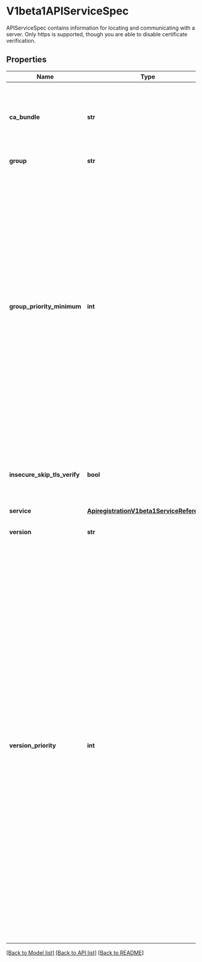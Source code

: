 # V1beta1APIServiceSpec

APIServiceSpec contains information for locating and communicating with a server. Only https is supported, though you are able to disable certificate verification.
## Properties
Name | Type | Description | Notes
------------ | ------------- | ------------- | -------------
**ca_bundle** | **str** | CABundle is a PEM encoded CA bundle which will be used to validate an API server&#39;s serving certificate. If unspecified, system trust roots on the apiserver are used. | [optional] 
**group** | **str** | Group is the API group name this server hosts | [optional] 
**group_priority_minimum** | **int** | GroupPriorityMininum is the priority this group should have at least. Higher priority means that the group is preferred by kubernetes.clients over lower priority ones. Note that other versions of this group might specify even higher GroupPriorityMininum values such that the whole group gets a higher priority. The primary sort is based on GroupPriorityMinimum, ordered highest number to lowest (20 before 10). The secondary sort is based on the alphabetical comparison of the name of the object.  (v1.bar before v1.foo) We&#39;d recommend something like: *.k8s.io (except extensions) at 18000 and PaaSes (OpenShift, Deis) are recommended to be in the 2000s | 
**insecure_skip_tls_verify** | **bool** | InsecureSkipTLSVerify disables TLS certificate verification when communicating with this server. This is strongly discouraged.  You should use the CABundle instead. | [optional] 
**service** | [**ApiregistrationV1beta1ServiceReference**](ApiregistrationV1beta1ServiceReference.md) |  | [optional] 
**version** | **str** | Version is the API version this server hosts.  For example, \&quot;v1\&quot; | [optional] 
**version_priority** | **int** | VersionPriority controls the ordering of this API version inside of its group.  Must be greater than zero. The primary sort is based on VersionPriority, ordered highest to lowest (20 before 10). Since it&#39;s inside of a group, the number can be small, probably in the 10s. In case of equal version priorities, the version string will be used to compute the order inside a group. If the version string is \&quot;kube-like\&quot;, it will sort above non \&quot;kube-like\&quot; version strings, which are ordered lexicographically. \&quot;Kube-like\&quot; versions start with a \&quot;v\&quot;, then are followed by a number (the major version), then optionally the string \&quot;alpha\&quot; or \&quot;beta\&quot; and another number (the minor version). These are sorted first by GA &gt; beta &gt; alpha (where GA is a version with no suffix such as beta or alpha), and then by comparing major version, then minor version. An example sorted list of versions: v10, v2, v1, v11beta2, v10beta3, v3beta1, v12alpha1, v11alpha2, foo1, foo10. | 

[[Back to Model list]](../README.md#documentation-for-models) [[Back to API list]](../README.md#documentation-for-api-endpoints) [[Back to README]](../README.md)


